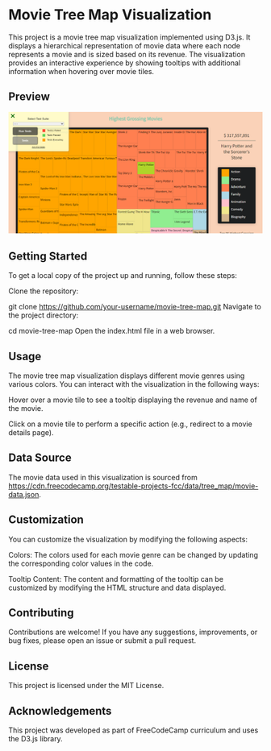 # Movie Tree Map Visualization
This project is a movie tree map visualization implemented using D3.js. It displays a hierarchical representation of movie data where each node represents a movie and is sized based on its revenue. The visualization provides an interactive experience by showing tooltips with additional information when hovering over movie tiles.

## Preview
![Preview](Treemap.png)


## Getting Started
To get a local copy of the project up and running, follow these steps:

Clone the repository:

git clone https://github.com/your-username/movie-tree-map.git
Navigate to the project directory:

cd movie-tree-map
Open the index.html file in a web browser.

## Usage
The movie tree map visualization displays different movie genres using various colors. You can interact with the visualization in the following ways:

Hover over a movie tile to see a tooltip displaying the revenue and name of the movie.

Click on a movie tile to perform a specific action (e.g., redirect to a movie details page).

## Data Source
The movie data used in this visualization is sourced from https://cdn.freecodecamp.org/testable-projects-fcc/data/tree_map/movie-data.json.

## Customization
You can customize the visualization by modifying the following aspects:

Colors: The colors used for each movie genre can be changed by updating the corresponding color values in the code.

Tooltip Content: The content and formatting of the tooltip can be customized by modifying the HTML structure and data displayed.

## Contributing
Contributions are welcome! If you have any suggestions, improvements, or bug fixes, please open an issue or submit a pull request.

## License
This project is licensed under the MIT License.

## Acknowledgements
This project was developed as part of FreeCodeCamp curriculum and uses the D3.js library.

